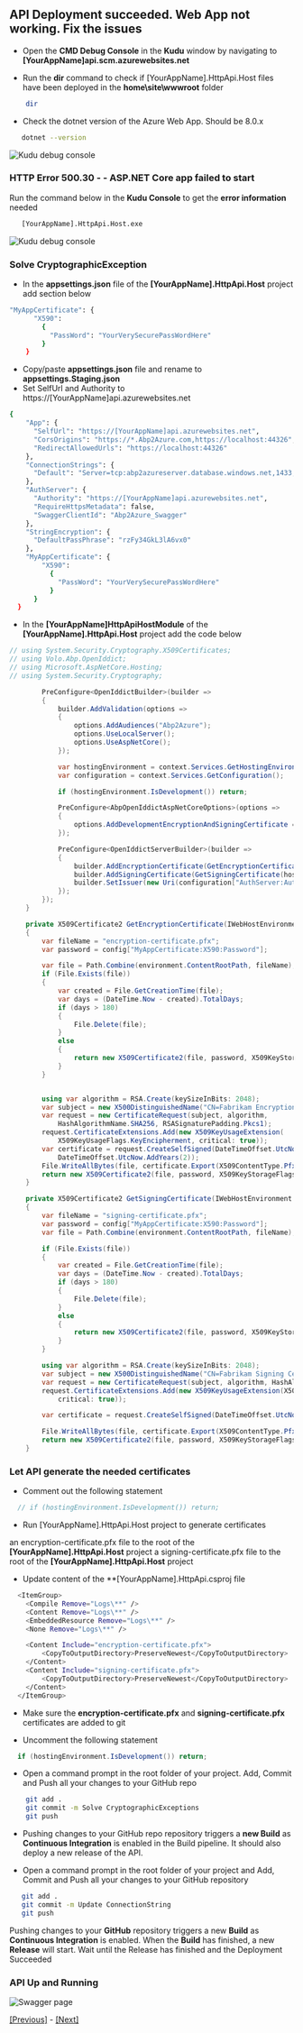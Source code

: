 ## API Deployment succeeded. Web App not working. Fix the issues

* Open the **CMD Debug Console** in the **Kudu** window by navigating to **[YourAppName]api.scm.azurewebsites.net**

* Run the **dir** command to check if [YourAppName].HttpApi.Host files have been deployed in the **home\site\wwwroot** folder

```bash
    dir
```

* Check the dotnet version of the Azure Web App. Should be 8.0.x

```bash
   dotnet --version
```

![Kudu debug console](../images/kudu_debug_console.png)

### HTTP Error 500.30 - - ASP.NET Core app failed to start

Run the command below in the **Kudu Console** to get the **error information** needed

```bash
   [YourAppName].HttpApi.Host.exe
```

![Kudu debug console](../images/access_denied_cryptographicexception_in_kudu_debug_console.png)

### Solve CryptographicException

* In the **appsettings.json** file of the **[YourAppName].HttpApi.Host** project add section below

```bash
"MyAppCertificate": { 
      "X590": 
        { 
          "PassWord": "YourVerySecurePassWordHere" 
        }  
    }
```

* Copy/paste **appsettings.json** file and rename to **appsettings.Staging.json**
* Set SelfUrl and Authority to https://[YourAppName]api.azurewebsites.net

```bash
{
    "App": {
      "SelfUrl": "https://[YourAppName]api.azurewebsites.net",
      "CorsOrigins": "https://*.Abp2Azure.com,https://localhost:44326",
      "RedirectAllowedUrls": "https://localhost:44326"
    },
    "ConnectionStrings": {
      "Default": "Server=tcp:abp2azureserver.database.windows.net,1433;Initial Catalog=Abp2AzureDb;Persist Security Info=False;User ID=serveradmin;Password=Server2008!;MultipleActiveResultSets=False;Encrypt=True;TrustServerCertificate=False;Connection Timeout=30;"
    },
    "AuthServer": {
      "Authority": "https://[YourAppName]api.azurewebsites.net",
      "RequireHttpsMetadata": false,
      "SwaggerClientId": "Abp2Azure_Swagger"
    },
    "StringEncryption": {
      "DefaultPassPhrase": "rzFy34GkL3lA6vx0"
    },
    "MyAppCertificate": { 
        "X590": 
          { 
            "PassWord": "YourVerySecurePassWordHere" 
          }  
      }
  }

```

* In the **[YourAppName]HttpApiHostModule** of the **[YourAppName].HttpApi.Host** project add the code below

```csharp
// using System.Security.Cryptography.X509Certificates;
// using Volo.Abp.OpenIddict;
// using Microsoft.AspNetCore.Hosting;
// using System.Security.Cryptography;

        PreConfigure<OpenIddictBuilder>(builder =>
        {
            builder.AddValidation(options =>
            {
                options.AddAudiences("Abp2Azure");
                options.UseLocalServer();
                options.UseAspNetCore();
            });

            var hostingEnvironment = context.Services.GetHostingEnvironment();
            var configuration = context.Services.GetConfiguration();

            if (hostingEnvironment.IsDevelopment()) return;

            PreConfigure<AbpOpenIddictAspNetCoreOptions>(options =>
            {
                options.AddDevelopmentEncryptionAndSigningCertificate = false;
            });

            PreConfigure<OpenIddictServerBuilder>(builder =>
            {
                builder.AddEncryptionCertificate(GetEncryptionCertificate(hostingEnvironment, context.Services.GetConfiguration()));
                builder.AddSigningCertificate(GetSigningCertificate(hostingEnvironment, context.Services.GetConfiguration()));
                builder.SetIssuer(new Uri(configuration["AuthServer:Authority"]!));
            });
        });
    }

    private X509Certificate2 GetEncryptionCertificate(IWebHostEnvironment environment, IConfiguration config)
    {
        var fileName = "encryption-certificate.pfx";
        var password = config["MyAppCertificate:X590:Password"];

        var file = Path.Combine(environment.ContentRootPath, fileName);
        if (File.Exists(file))
        {
            var created = File.GetCreationTime(file);
            var days = (DateTime.Now - created).TotalDays;
            if (days > 180)
            {
                File.Delete(file);
            }
            else
            {
                return new X509Certificate2(file, password, X509KeyStorageFlags.MachineKeySet);
            }
        }


        using var algorithm = RSA.Create(keySizeInBits: 2048);
        var subject = new X500DistinguishedName("CN=Fabrikam Encryption Certificate");
        var request = new CertificateRequest(subject, algorithm,
            HashAlgorithmName.SHA256, RSASignaturePadding.Pkcs1);
        request.CertificateExtensions.Add(new X509KeyUsageExtension(
            X509KeyUsageFlags.KeyEncipherment, critical: true));
        var certificate = request.CreateSelfSigned(DateTimeOffset.UtcNow,
            DateTimeOffset.UtcNow.AddYears(2));
        File.WriteAllBytes(file, certificate.Export(X509ContentType.Pfx, password));
        return new X509Certificate2(file, password, X509KeyStorageFlags.MachineKeySet);
    }

    private X509Certificate2 GetSigningCertificate(IWebHostEnvironment environment, IConfiguration config)
    {
        var fileName = "signing-certificate.pfx";
        var password = config["MyAppCertificate:X590:Password"];
        var file = Path.Combine(environment.ContentRootPath, fileName);

        if (File.Exists(file))
        {
            var created = File.GetCreationTime(file);
            var days = (DateTime.Now - created).TotalDays;
            if (days > 180)
            {
                File.Delete(file);
            }
            else
            {
                return new X509Certificate2(file, password, X509KeyStorageFlags.MachineKeySet);
            }
        }

        using var algorithm = RSA.Create(keySizeInBits: 2048);
        var subject = new X500DistinguishedName("CN=Fabrikam Signing Certificate");
        var request = new CertificateRequest(subject, algorithm, HashAlgorithmName.SHA256, RSASignaturePadding.Pkcs1);
        request.CertificateExtensions.Add(new X509KeyUsageExtension(X509KeyUsageFlags.DigitalSignature,
            critical: true));

        var certificate = request.CreateSelfSigned(DateTimeOffset.UtcNow, DateTimeOffset.UtcNow.AddYears(2));

        File.WriteAllBytes(file, certificate.Export(X509ContentType.Pfx, password));
        return new X509Certificate2(file, password, X509KeyStorageFlags.PersistKeySet | X509KeyStorageFlags.MachineKeySet);
    }

```

### Let API generate the needed certificates

* Comment out the following statement

```csharp
  // if (hostingEnvironment.IsDevelopment()) return;
```

* Run [YourAppName].HttpApi.Host project to generate certificates

an encryption-certificate.pfx file to the root of the **[YourAppName].HttpApi.Host** project
a signing-certificate.pfx file to the root of the **[YourAppName].HttpApi.Host** project

* Update content of the **[YourAppName].HttpApi.csproj file

```bash
  <ItemGroup>
    <Compile Remove="Logs\**" />
    <Content Remove="Logs\**" />
    <EmbeddedResource Remove="Logs\**" />
    <None Remove="Logs\**" />

    <Content Include="encryption-certificate.pfx">
        <CopyToOutputDirectory>PreserveNewest</CopyToOutputDirectory>
    </Content>
    <Content Include="signing-certificate.pfx">
        <CopyToOutputDirectory>PreserveNewest</CopyToOutputDirectory>
    </Content>
  </ItemGroup>
```

* Make sure the **encryption-certificate.pfx** and **signing-certificate.pfx** certificates are added to git

* Uncomment the following statement

```csharp
  if (hostingEnvironment.IsDevelopment()) return;
```

* Open a command prompt in the root folder of your project. Add, Commit and Push all your changes to your GitHub repo

```bash
    git add .
    git commit -m Solve CryptographicExceptions
    git push
```

* Pushing changes to your GitHub repo repository triggers a **new Build** as **Continuous Integration** is enabled in the Build pipeline. It should also deploy a new release of the API.

* Open a command prompt in the root folder of your project and Add, Commit and Push all your changes to your GitHub repository

```bash
   git add .
   git commit -m Update ConnectionString
   git push
```

Pushing changes to your **GitHub** repository triggers a new **Build** as **Continuous Integration** is enabled.
When the **Build** has finished, a new **Release** will start. Wait until the Release has finished and the Deployment Succeeded

### API Up and Running

![Swagger page](../images/swagger_page_up_and_running.PNG)

[[Previous]](tutorial/../6.create-a-release-pipeline-and-deploy-httpapi-host-project.md) - [[Next]](tutorial/../8.create-a-web-app-in-the-azure-portal-for-the-blazor-project.md)
